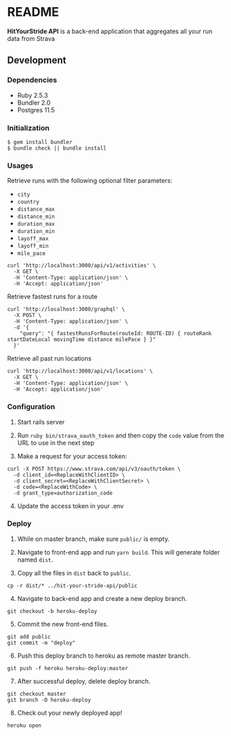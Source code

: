 # README

**HitYourStride API** is a back-end application that aggregates all your run data from Strava

## Development

### Dependencies

* Ruby 2.5.3
* Bundler 2.0
* Postgres 11.5

### Initialization

```shell
$ gem install bundler
$ bundle check || bundle install
```

### Usages

Retrieve runs with the following optional filter parameters:
- `city`
- `country`
- `distance_max`
- `distance_min`
- `duration_max`
- `duration_min`
- `layoff_max`
- `layoff_min`
- `mile_pace`

```shell
curl 'http://localhost:3000/api/v1/activities' \
  -X GET \
  -H 'Content-Type: application/json' \
  -H 'Accept: application/json'
```

Retrieve fastest runs for a route

```shell
curl 'http://localhost:3000/graphql' \
  -X POST \
  -H 'Content-Type: application/json' \
  -d '{
    "query": "{ fastestRunsForRoute(routeId: ROUTE-ID) { routeRank startDateLocal movingTime distance milePace } }"
  }'
```

Retrieve all past run locations

```shell
curl 'http://localhost:3000/api/v1/locations' \
  -X GET \
  -H 'Content-Type: application/json' \
  -H 'Accept: application/json'
```

### Configuration

1. Start rails server

2. Run `ruby bin/strava_oauth_token` and then copy the `code` value from the URL to use in the next step

3. Make a request for your access token:
```
curl -X POST https://www.strava.com/api/v3/oauth/token \
  -d client_id=<ReplaceWithClientID> \
  -d client_secret=<ReplaceWithClientSecret> \
  -d code=<ReplaceWithCode> \
  -d grant_type=authorization_code
```

4. Update the access token in your .env

### Deploy

1. While on master branch, make sure `public/` is empty.

2. Navigate to front-end app and run `yarn build`. This will generate folder named `dist`.

3. Copy all the files in `dist` back to `public`.
```
cp -r dist/* ../hit-your-stride-api/public
```

4. Navigate to back-end app and create a new deploy branch.
```
git checkout -b heroku-deploy
```

5. Commit the new front-end files.
```
git add public
git commit -m "deploy"
```

6. Push this deploy branch to heroku as remote master branch.
```
git push -f heroku heroku-deploy:master
```

7. After successful deploy, delete deploy branch.
```
git checkout master
git branch -D heroku-deploy
```

8. Check out your newly deployed app!
```
heroku open
```
